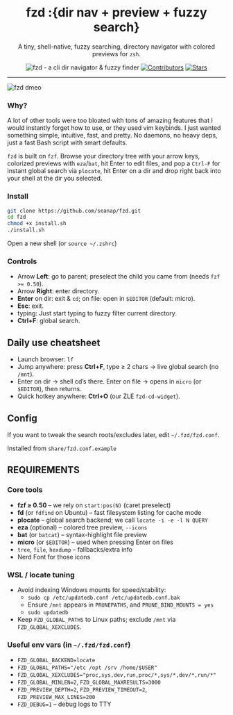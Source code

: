 <div align="center" markdown="1">
   <br>
   
  # fzd :{dir nav + preview + fuzzy search}<br>
A tiny, shell-native, fuzzy searching, directory navigator with colored previews for `zsh`. 
</div>
 


<div align="center">
  <img src="https://i.imgur.com/InGa0TZ.png" alt="fzd - a cli dir navigator & fuzzy finder">
  <a href="https://github.com/seanap/fzd/graphs/contributors"><img src="https://img.shields.io/github/contributors/seanap/fzd" alt="Contributors"></a>
  <a href="https://github.com/seanap/fzd/stargazers"><img src="https://img.shields.io/github/stars/seanap/fzd?style=flat" alt="Stars"></a>
</div>

---

![fzd dmeo](/share/demo/fzd_demo.gif)


### Why? 
A lot of other tools were too bloated with tons of amazing features that I would instantly forget how to use, or they used vim keybinds. I just wanted something simple, intuitive, fast, and pretty. No daemons, no heavy deps, just a fast Bash script with smart defaults.

`fzd` is built on `fzf`. Browse your directory tree with your arrow keys, colorized previews with `eza`/`bat`, hit Enter to edit files, and pop a `Ctrl-F` for instant global search via `plocate`, hit Enter on a dir and drop right back into your shell at the dir you selected. 

### Install
```bash
git clone https://github.com/seanap/fzd.git
cd fzd
chmod +x install.sh
./install.sh
```
Open a new shell (or `source ~/.zshrc`)

### Controls
- Arrow **Left**: go to parent; preselect the child you came from (needs `fzf >= 0.50`).
- Arrow **Right**: enter directory.
- **Enter** on dir: exit & `cd`; on file: open in `$EDITOR` (default: micro).
- **Esc**: exit.
- typing: Just start typing to fuzzy filter current directory.
- **Ctrl+F**: global search.

## Daily use cheatsheet

* Launch browser: `lf`
* Jump anywhere: press **Ctrl+F**, type ≥ 2 chars → live global search (no `/mnt`).
* Enter on dir → shell cd’s there.
  Enter on file → opens in `micro` (or `$EDITOR`), then returns.
* Quick hotkey anywhere: **Ctrl+O** (our ZLE `fzd-cd-widget`).

## Config
If you want to tweak the search roots/excludes later, edit `~/.fzd/fzd.conf`.

Installed from `share/fzd.conf.example`


## REQUIREMENTS

### Core tools
- **fzf ≥ 0.50** – we rely on `start:pos(N)` (caret preselect)
- **fd** (or `fdfind` on Ubuntu) – fast filesystem listing for cache mode
- **plocate** – global search backend; we call `locate -i -e -l N QUERY`
- **eza** (optional) – colored tree preview, `--icons`
- **bat** (or `batcat`) – syntax-highlight file preview
- **micro** (or `$EDITOR`) – used when pressing Enter on files
- `tree`, `file`, `hexdump` – fallbacks/extra info
- Nerd Font for those icons

### WSL / locate tuning
- Avoid indexing Windows mounts for speed/stability:
  - `sudo cp /etc/updatedb.conf /etc/updatedb.conf.bak`
  - Ensure `/mnt` appears in `PRUNEPATHS`, and `PRUNE_BIND_MOUNTS = yes`
  - `sudo updatedb`
- Keep `FZD_GLOBAL_PATHS` to Linux paths; exclude `/mnt` via `FZD_GLOBAL_XEXCLUDES`.

### Useful env vars (in `~/.fzd/fzd.conf`)
- `FZD_GLOBAL_BACKEND=locate`
- `FZD_GLOBAL_PATHS="/etc /opt /srv /home/$USER"`
- `FZD_GLOBAL_XEXCLUDES="proc,sys,dev,run,proc/*,sys/*,dev/*,run/*"`
- `FZD_GLOBAL_MINLEN=2`, `FZD_GLOBAL_MAXRESULTS=3000`
- `FZD_PREVIEW_DEPTH=2`, `FZD_PREVIEW_TIMEOUT=2`, `FZD_PREVIEW_MAX_LINES=200`
- `FZD_DEBUG=1` – debug logs to TTY
